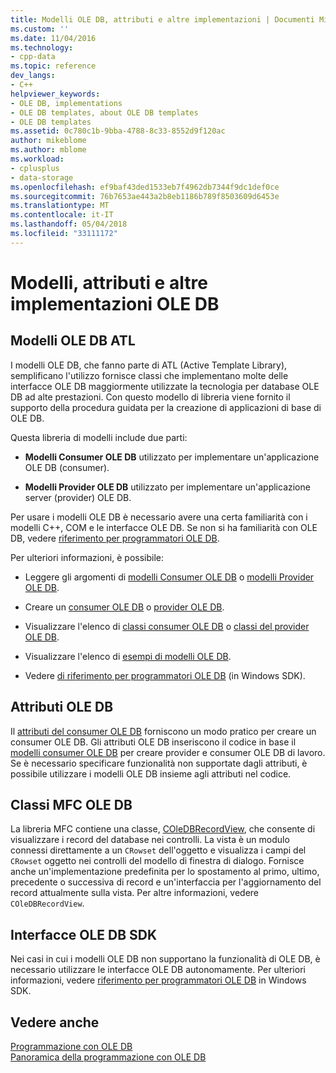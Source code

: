 ```yaml
---
title: Modelli OLE DB, attributi e altre implementazioni | Documenti Microsoft
ms.custom: ''
ms.date: 11/04/2016
ms.technology:
- cpp-data
ms.topic: reference
dev_langs:
- C++
helpviewer_keywords:
- OLE DB, implementations
- OLE DB templates, about OLE DB templates
- OLE DB templates
ms.assetid: 0c780c1b-9bba-4788-8c33-8552d9f120ac
author: mikeblome
ms.author: mblome
ms.workload:
- cplusplus
- data-storage
ms.openlocfilehash: ef9baf43ded1533eb7f4962db7344f9dc1def0ce
ms.sourcegitcommit: 76b7653ae443a2b8eb1186b789f8503609d6453e
ms.translationtype: MT
ms.contentlocale: it-IT
ms.lasthandoff: 05/04/2018
ms.locfileid: "33111172"
---
```

# <a name="ole-db-templates-attributes-and-other-implementations"></a>Modelli, attributi e altre implementazioni OLE DB
## <a name="atl-ole-db-templates"></a>Modelli OLE DB ATL  
 I modelli OLE DB, che fanno parte di ATL (Active Template Library), semplificano l'utilizzo fornisce classi che implementano molte delle interfacce OLE DB maggiormente utilizzate la tecnologia per database OLE DB ad alte prestazioni. Con questo modello di libreria viene fornito il supporto della procedura guidata per la creazione di applicazioni di base di OLE DB.  
  
 Questa libreria di modelli include due parti:  
  
-   **Modelli Consumer OLE DB** utilizzato per implementare un'applicazione OLE DB (consumer).  
  
-   **Modelli Provider OLE DB** utilizzato per implementare un'applicazione server (provider) OLE DB.  
  
 Per usare i modelli OLE DB è necessario avere una certa familiarità con i modelli C++, COM e le interfacce OLE DB. Se non si ha familiarità con OLE DB, vedere [riferimento per programmatori OLE DB](https://msdn.microsoft.com/en-us/library/ms713643.aspx).  
  
 Per ulteriori informazioni, è possibile:  
  
-   Leggere gli argomenti di [modelli Consumer OLE DB](../../data/oledb/ole-db-consumer-templates-cpp.md) o [modelli Provider OLE DB](../../data/oledb/ole-db-provider-templates-cpp.md).  
  
-   Creare un [consumer OLE DB](../../data/oledb/creating-an-ole-db-consumer.md) o [provider OLE DB](../../data/oledb/creating-an-ole-db-provider.md).  
  
-   Visualizzare l'elenco di [classi consumer OLE DB](../../data/oledb/ole-db-consumer-templates-reference.md) o [classi del provider OLE DB](../../data/oledb/ole-db-provider-templates-reference.md).  
  
-   Visualizzare l'elenco di [esempi di modelli OLE DB](http://msdn.microsoft.com/en-us/08958863-0b5f-41ad-ae99-fca7440c553c).  
  
-   Vedere [di riferimento per programmatori OLE DB](https://msdn.microsoft.com/en-us/library/ms713643.aspx) (in Windows SDK).  
  
## <a name="ole-db-attributes"></a>Attributi OLE DB  
 Il [attributi del consumer OLE DB](../../windows/ole-db-consumer-attributes.md) forniscono un modo pratico per creare un consumer OLE DB. Gli attributi OLE DB inseriscono il codice in base il [modelli consumer OLE DB](../../data/oledb/ole-db-consumer-templates-reference.md) per creare provider e consumer OLE DB di lavoro. Se è necessario specificare funzionalità non supportate dagli attributi, è possibile utilizzare i modelli OLE DB insieme agli attributi nel codice.  
  
## <a name="mfc-ole-db-classes"></a>Classi MFC OLE DB  
 La libreria MFC contiene una classe, [COleDBRecordView](../../mfc/reference/coledbrecordview-class.md), che consente di visualizzare i record del database nei controlli. La vista è un modulo connessi direttamente a un `CRowset` dell'oggetto e visualizza i campi del `CRowset` oggetto nei controlli del modello di finestra di dialogo. Fornisce anche un'implementazione predefinita per lo spostamento al primo, ultimo, precedente o successiva di record e un'interfaccia per l'aggiornamento del record attualmente sulla vista. Per altre informazioni, vedere `COleDBRecordView`.  
  
## <a name="ole-db-sdk-interfaces"></a>Interfacce OLE DB SDK  
 Nei casi in cui i modelli OLE DB non supportano la funzionalità di OLE DB, è necessario utilizzare le interfacce OLE DB autonomamente. Per ulteriori informazioni, vedere [riferimento per programmatori OLE DB](https://msdn.microsoft.com/en-us/library/ms713643.aspx) in Windows SDK.  
  
## <a name="see-also"></a>Vedere anche  
 [Programmazione con OLE DB](../../data/oledb/ole-db-programming.md)   
 [Panoramica della programmazione con OLE DB](../../data/oledb/ole-db-programming-overview.md)